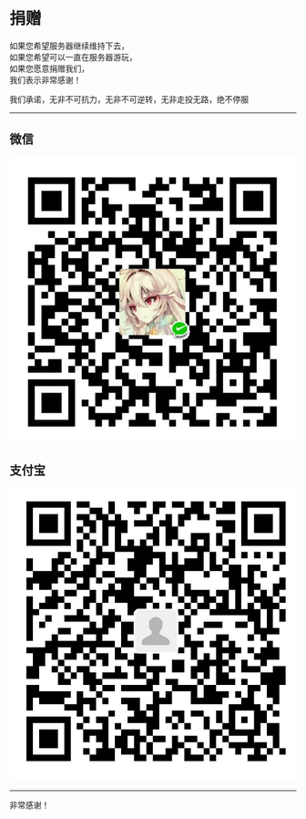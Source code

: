 # 捐赠

如果您希望服务器继续维持下去，  
如果您希望可以一直在服务器游玩，  
如果您愿意捐赠我们，  
我们表示非常感谢！

我们承诺，无非不可抗力，无非不可逆转，无非走投无路，绝不停服

* * *

## 微信

![image](https://github.com/Food-Assassin/WorldTree-wiki/blob/master/IMG20200105141630.jpg)

## 支付宝

![image](https://github.com/Food-Assassin/WorldTree-wiki/blob/master/IMG20200105141734.jpg)

* * *

非常感谢！
